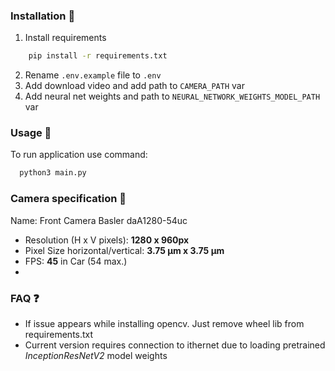 ### Installation :hammer:

1) Install requirements

```bash
    pip install -r requirements.txt
```

2) Rename `.env.example` file to `.env`
3) Add download video and add path to `CAMERA_PATH` var
4) Add neural net weights and path to `NEURAL_NETWORK_WEIGHTS_MODEL_PATH` var

### Usage :gun:

To run application use command:

```bash
  python3 main.py
```

### Camera specification :scroll:

Name: Front Camera Basler daA1280-54uc

- Resolution (H x V pixels): **1280 x 960px**
- Pixel Size horizontal/vertical: **3.75 μm x 3.75 μm**
- FPS: **45** in Car (54 max.)
-

### FAQ :question:

- If issue appears while installing opencv. Just remove wheel lib from requirements.txt
- Current version requires connection to ithernet due to loading pretrained *InceptionResNetV2* model weights
